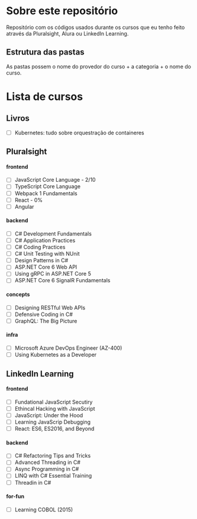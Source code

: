 # Sobre este repositório

Repositório com os códigos usados durante os cursos que eu tenho feito através da Pluralsight, Alura ou LinkedIn Learning.

## Estrutura das pastas

As pastas possem o nome do provedor do curso + a categoria + o nome do curso.

# Lista de cursos

## Livros

- [ ] Kubernetes: tudo sobre orquestração de containeres

## Pluralsight

#### frontend

- [ ] JavaScript Core Language - 2/10
- [ ] TypeScript Core Language
- [ ] Webpack 1 Fundamentals
- [ ] React - 0%
- [ ] Angular

#### backend

- [ ] C# Development Fundamentals
- [ ] C# Application Practices
- [ ] C# Coding Practices
- [ ] C# Unit Testing with NUnit
- [ ] Design Patterns in C#
- [ ] ASP.NET Core 6 Web API
- [ ] Using gRPC in ASP.NET Core 5
- [ ] ASP.NET Core 6 SignalR Fundamentals

#### concepts

- [ ] Designing RESTful Web APIs
- [ ] Defensive Coding in C#
- [ ] GraphQL: The Big Picture

#### infra

- [ ] Microsoft Azure DevOps Engineer (AZ-400)
- [ ] Using Kubernetes as a Developer

## LinkedIn Learning

#### frontend

- [ ] Fundational JavaScript Secutiry
- [ ] Ethincal Hacking with JavaScript
- [ ] JavaScript: Under the Hood
- [ ] Learning JavaScrip Debugging
- [ ] React: ES6, ES2016, and Beyond

#### backend

- [ ] C# Refactoring Tips and Tricks
- [ ] Advanced Threading in C#
- [ ] Async Programming in C#
- [ ] LINQ with C# Essential Training
- [ ] Threadin in C#

#### for-fun

- [ ] Learning COBOL (2015)

